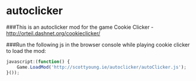 # autoclicker
###This is an autoclicker mod for the game Cookie Clicker -
http://orteil.dashnet.org/cookieclicker/

###Run the following js in the browser console while playing cookie clicker to load the mod:

```javascript
javascript:(function() {
    Game.LoadMod('http://scottyoung.ie/autoclicker/autoClicker.js');
}());
```

